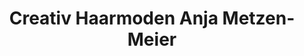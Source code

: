 ---
title: "Creativ Haarmoden Anja Metzen-Meier"
url: /ulmen/creativ-haarmoden-anja-metzen-meier/
shop: Friseur
---
